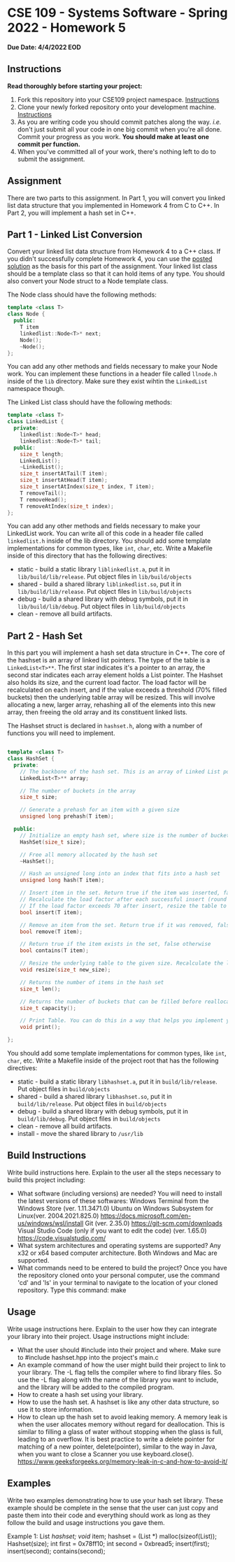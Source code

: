 # CSE 109 - Systems Software - Spring 2022 - Homework 5

**Due Date: 4/4/2022 EOD**

## Instructions 

**Read thoroughly before starting your project:**

1. Fork this repository into your CSE109 project namespace. [Instructions](https://docs.gitlab.com/ee/workflow/forking_workflow.html#creating-a-fork)
2. Clone your newly forked repository onto your development machine. [Instructions](https://docs.gitlab.com/ee/gitlab-basics/start-using-git.html#clone-a-repository) 
3. As you are writing code you should commit patches along the way. *i.e.* don't just submit all your code in one big commit when you're all done. Commit your progress as you work. **You should make at least one commit per function.**
4. When you've committed all of your work, there's nothing left to do to submit the assignment.

## Assignment

There are two parts to this assignment. In Part 1, you will convert you linked list data structure that you implemented in Homework 4 from C to C++. In Part 2, you will implement a hash set in C++.

## Part 1 - Linked List Conversion

Convert your linked list data structure from Homework 4 to a C++ class. If you didn't successfully complete Homework 4, you can use the [posted solution](https://gitlab.com/lehigh-cse-109/spring-2021/assignments/homework-4/-/tree/solutions) as the basis for this part of the assignment. Your linked list class should be a template class so that it can hold items of any type. You should also convert your Node struct to a Node template class.

The Node class should have the following methods:

```c++
template <class T>
class Node {
  public:
    T item
    linkedlist::Node<T>* next;
    Node();
    ~Node();
};
```

You can add any other methods and fields necessary to make your Node work. You can implement these functions in a header file called `llnode.h` inside of the `lib` directory. Make sure they exist wihtin the `LinkedList` namespace though.

The Linked List class should have the following methods:

```c++
template <class T>
class LinkedList {
  private:
    linkedlist::Node<T>* head;
    linkedlist::Node<T>* tail;
  public:
    size_t length;
    LinkedList();
    ~LinkedList();
    size_t insertAtTail(T item);
    size_t insertAtHead(T item);
    size_t insertAtIndex(size_t index, T item);
    T removeTail();
    T removeHead();
    T removeAtIndex(size_t index);
};
```

You can add any other methods and fields necessary to make your LinkedList work. You can write all of this code in a header file called `linkedlist.h` inside of the lib directory. You should add some template implementations for common types, like `int`, `char`, etc. Write a Makefile inside of this directory that has the following directives:

- static - build a static library `liblinkedlist.a`, put it in `lib/build/lib/release`. Put object files in `lib/build/objects`
- shared - build a shared library `liblinkedlist.so`, put it in `lib/build/lib/release`. Put object files in `lib/build/objects`
- debug - build a shared library with debug symbols, put it in `lib/build/lib/debug`. Put object files in `lib/build/objects`
- clean - remove all build artifacts.

## Part 2 - Hash Set

In this part you will implement a hash set data structure in C++. The core of the hashset is an array of linked list pointers. The type of the table is a `LinkedList<T>**`. The first star indicates it's a pointer to an array, the second star indicates each array element holds a List pointer. The Hashset also holds its size, and the current load factor. The load factor will be recalculated on each insert, and if the value exceeds a threshold (70% filled buckets) then the underlying table array will be resized. This will involve allocating a new, larger array, rehashing all of the elements into this new array, then freeing the old array and its constituent linked lists.

The Hashset struct is declared in `hashset.h`, along with a number of functions you will need to implement.

```c++

template <class T>
class HashSet {
  private:
    // The backbone of the hash set. This is an array of Linked List pointers.
    LinkedList<T>** array;

    // The number of buckets in the array
    size_t size; 

    // Generate a prehash for an item with a given size
    unsigned long prehash(T item);

  public:
    // Initialize an empty hash set, where size is the number of buckets in the array
    HashSet(size_t size);

    // Free all memory allocated by the hash set
    ~HashSet();

    // Hash an unsigned long into an index that fits into a hash set
    unsigned long hash(T item);

    // Insert item in the set. Return true if the item was inserted, false if it wasn't (i.e. it was already in the set)
    // Recalculate the load factor after each successful insert (round to nearest whole number).
    // If the load factor exceeds 70 after insert, resize the table to hold twice the number of buckets.
    bool insert(T item);

    // Remove an item from the set. Return true if it was removed, false if it wasn't (i.e. it wasn't in the set to begin with)
    bool remove(T item);

    // Return true if the item exists in the set, false otherwise
    bool contains(T item);

    // Resize the underlying table to the given size. Recalculate the load factor after resize
    void resize(size_t new_size);

    // Returns the number of items in the hash set
    size_t len();

    // Returns the number of buckets that can be filled before reallocating
    size_t capacity();

    // Print Table. You can do this in a way that helps you implement your hash set.
    void print();

};
```

You should add some template implementations for common types, like `int`, `char`, etc. Write a Makefile inside of the project root that has the following directives:

- static - build a static library `libhashset.a`, put it in `build/lib/release`. Put object files in `build/objects`
- shared - build a shared library `libhashset.so`, put it in `build/lib/release`. Put object files in `build/objects`
- debug - build a shared library with debug symbols, put it in `build/lib/debug`. Put object files in `build/objects`
- clean - remove all build artifacts.
- install - move the shared library to `/usr/lib`

## Build Instructions

Write build instructions here. Explain to the user all the steps necessary to build this project including:

- What software (including versions) are needed?
You will need to install the latest versions of these softwares:
Windows Terminal from the Windows Store (ver. 1.11.3471.0)
Ubuntu on Windows Subsystem for Linux(ver. 2004.2021.825.0) https://docs.microsoft.com/en-us/windows/wsl/install
Git (ver. 2.35.0) https://git-scm.com/downloads
Visual Studio Code (only if you want to edit the code) (ver. 1.65.0) https://code.visualstudio.com/
- What system architectures and operating systems are supported?
Any x32 or x64 based computer architecture. Both Windows and Mac are supported.
- What commands need to be entered to build the project?
Once you have the repository cloned onto your personal computer, use the command 'cd' and 'ls' in your terminal to navigate to the location of your cloned repository. Type this command: make

## Usage

Write usage instructions here. Explain to the user how they can integrate your library into their project. Usage instructions might include:

- What the user should #include into their project and where.
Make sure to #include hashset.hpp into the project's main.c
- An example command of how the user might build their project to link to your library.
The -L flag tells the compiler where to find library files. So use the -L flag along with the name of the library you want to include,
and the library will be added to the compiled program.
- How to create a hash set using your library.
- How to use the hash set.
A hashset is like any other data structure, so use it to store information.
- How to clean up the hash set to avoid leaking memory.
A memory leak is when the user allocates memory without regard for deallocation. This is similar to filling a glass of water without stopping when the glass is full, leading to an overflow. It is best practice to write a delete pointer for matching of a new pointer, delete(pointer), similar to the way in Java, when you want to close a Scanner you use keyboard.close(). 
https://www.geeksforgeeks.org/memory-leak-in-c-and-how-to-avoid-it/

## Examples

Write two examples demonstrating how to use your hash set library. These example should be complete in the sense that the user can just copy and paste them into their code and everything should work as long as they follow the build and usage instructions you gave them.

Example 1:
  List *hashset;
  void* item;
  hashset = (List *) malloc(sizeof(List));
  Hashset(size);
  int first = 0x78ff10;
  int second = 0xbread5;
  insert(first);
  insert(second);
  contains(second);